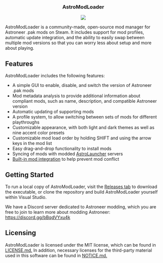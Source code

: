 <p align="center">
  <h3 align="center">AstroModLoader</h3>
</p>
<p align="center"><img src="https://i.imgur.com/SALFGLa.png"></p>

AstroModLoader is a community-made, open-source mod manager for Astroneer .pak mods on Steam. It includes support for mod profiles, automatic update integration, and the ability to easily swap between multiple mod versions so that you can worry less about setup and more about playing.

## Features
AstroModLoader includes the following features:
* A simple GUI to enable, disable, and switch the version of Astroneer .pak mods
* Mod metadata analysis to provide additional information about compliant mods, such as name, description, and compatible Astroneer version
* Automatic updating of supporting mods
* A profile system, to allow switching between sets of mods for different playthroughs
* Customizable appearance, with both light and dark themes as well as nine accent color presets
* Customizable mod load order by holding SHIFT and using the arrow keys in the mod list
* Easy drag-and-drop functionality to install mods
* Syncing of mods with modded [AstroLauncher](https://github.com/ricky-davis/AstroLauncher) servers
* [Built-in mod integration](https://github.com/AstroTechies/AstroModIntegrator) to help prevent mod conflict

## Getting Started
To run a local copy of AstroModLoader, visit the [Releases tab](https://github.com/AstroTechies/AstroModLoader/releases) to download the executable, or clone the repository and build AstroModLoader yourself within Visual Studio.

We have a Discord server dedicated to Astroneer modding, which you are free to join to learn more about modding Astroneer: https://discord.gg/bBqdVYxu4k

## Licensing
AstroModLoader is licensed under the MIT license, which can be found in [LICENSE.md.](https://github.com/AstroTechies/AstroModLoader/blob/master/LICENSE.md) In addition, necessary licenses for the third-party material used in this software can be found in [NOTICE.md.](https://github.com/AstroTechies/AstroModLoader/blob/master/NOTICE.md)